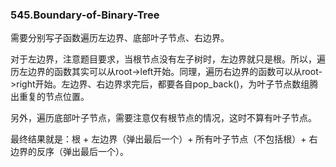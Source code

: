 ### 545.Boundary-of-Binary-Tree

需要分别写子函数遍历左边界、底部叶子节点、右边界。

对于左边界，注意题目要求，当根节点没有左子树时，左边界就只是根。所以，遍历左边界的函数其实可以从root->left开始。同理，遍历右边界的函数可以从root->right开始。左边界、右边界求完后，都要各自pop_back()，为叶子节点数组腾出重复的节点位置。

另外，遍历底部叶子节点，需要注意仅有根节点的情况，这时不算有叶子节点。

最终结果就是：根 + 左边界（弹出最后一个）+ 所有叶子节点（不包括根）+ 右边界的反序（弹出最后一个）。
